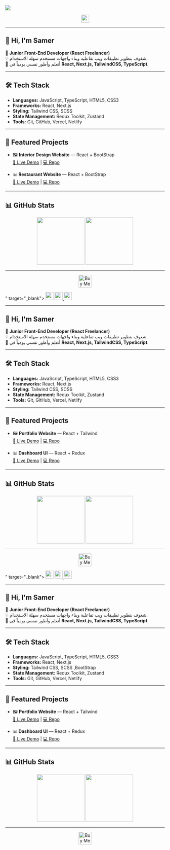 <img src="https://capsule-render.vercel.app/api?type=waving&color=0:38b2ac,100:3b82f6&height=200&section=header&text=Samer%20Selim&fontSize=45&fontColor=ffffff&animation=fadeIn&fontAlignY=35" />

<p align="center">
  <a href="<img src="https://capsule-render.vercel.app/api?type=waving&color=0:38b2ac,100:3b82f6&height=200&section=header&text=Samer%20Selim&fontSize=45&fontColor=ffffff&animation=fadeIn&fontAlignY=35" />

<p align="center">
  <a href="<img src="https://capsule-render.vercel.app/api?type=waving&color=0:38b2ac,100:3b82f6&height=200&section=header&text=Samer%20Selim&fontSize=45&fontColor=ffffff&animation=fadeIn&fontAlignY=35" />

<p align="center">
  <a href="https://www.linkedin.com/in/samerselim800" target="_blank">
    <img src="https://img.shields.io/badge/linkedin-%230077B5.svg?&style=for-the-badge&logo=linkedin&logoColor=white" height=25>
  </a>

</p>

---

## 👋 Hi, I'm Samer
🎯 **Junior Front-End Developer (React Freelancer)**  
💡 شغوف بتطوير تطبيقات ويب تفاعلية وبناء واجهات مستخدم سهلة الاستخدام.  
🚀 أتعلم وأطور نفسي يومياً في **React, Next.js, TailwindCSS, TypeScript**.  

---

## 🛠️ Tech Stack
- **Languages:** JavaScript, TypeScript, HTML5, CSS3  
- **Frameworks:** React, Next.js  
- **Styling:** Tailwind CSS, SCSS  
- **State Management:** Redux Toolkit, Zustand  
- **Tools:** Git, GitHub, Vercel, Netlify  

---

## 🚀 Featured Projects
- 🖼️ **Interior Design Website** — React + BootStrap  
  [🔗 Live Demo](http://classy-kataifi-683ef4.netlify.app/) | [💻 Repo](#)

- 📊 **Restaurant Website** — React + BootStrap   
  [🔗 Live Demo](http://chic-rugelach-a4e784.netlify.app/) | [💻 Repo](#)

---

## 📊 GitHub Stats
<p align="center">
  <img src="https://github-readme-stats.vercel.app/api?username=samerselim&show_icons=true&theme=tokyonight" height=150 />
  <img src="https://github-readme-stats.vercel.app/api/top-langs/?username=samerselim&layout=compact&theme=tokyonight" height=150 />
</p>

---

<p align="center">
  <a href="https://www.buymeacoffee.com/your-link" target="_blank">
    <img src="https://cdn.buymeacoffee.com/buttons/v2/default-yellow.png" alt="Buy Me A Coffee" height="40" >
  </a>
</p>
" target="_blank">
    <img src="https://img.shields.io/badge/linkedin-%230077B5.svg?&style=for-the-badge&logo=linkedin&logoColor=white" height=25>
  </a>
  <a href="https://twitter.com/your-twitter" target="_blank">
    <img src="https://img.shields.io/badge/twitter-%231DA1F2.svg?&style=for-the-badge&logo=twitter&logoColor=white" height=25>
  </a>
  <a href="https://www.instagram.com/your-instagram" target="_blank">
    <img src="https://img.shields.io/badge/instagram-%23E4405F.svg?&style=for-the-badge&logo=instagram&logoColor=white" height=25>
  </a>
</p>

---

## 👋 Hi, I'm Samer
🎯 **Junior Front-End Developer (React Freelancer)**  
💡 شغوف بتطوير تطبيقات ويب تفاعلية وبناء واجهات مستخدم سهلة الاستخدام.  
🚀 أتعلم وأطور نفسي يومياً في **React, Next.js, TailwindCSS, TypeScript**.  

---

## 🛠️ Tech Stack
- **Languages:** JavaScript, TypeScript, HTML5, CSS3  
- **Frameworks:** React, Next.js  
- **Styling:** Tailwind CSS, SCSS  
- **State Management:** Redux Toolkit, Zustand  
- **Tools:** Git, GitHub, Vercel, Netlify  

---

## 🚀 Featured Projects
- 🖼️ **Portfolio Website** — React + Tailwind  
  [🔗 Live Demo](#) | [💻 Repo](#)

- 📊 **Dashboard UI** — React + Redux  
  [🔗 Live Demo](#) | [💻 Repo](#)

---

## 📊 GitHub Stats
<p align="center">
  <img src="https://github-readme-stats.vercel.app/api?username=samerselim&show_icons=true&theme=tokyonight" height=150 />
  <img src="https://github-readme-stats.vercel.app/api/top-langs/?username=samerselim&layout=compact&theme=tokyonight" height=150 />
</p>

---

<p align="center">
  <a href="https://www.buymeacoffee.com/your-link" target="_blank">
    <img src="https://cdn.buymeacoffee.com/buttons/v2/default-yellow.png" alt="Buy Me A Coffee" height="40" >
  </a>
</p>
" target="_blank">
    <img src="https://img.shields.io/badge/linkedin-%230077B5.svg?&style=for-the-badge&logo=linkedin&logoColor=white" height=25>
  </a>
  <a href="https://twitter.com/your-twitter" target="_blank">
    <img src="https://img.shields.io/badge/twitter-%231DA1F2.svg?&style=for-the-badge&logo=twitter&logoColor=white" height=25>
  </a>
  <a href="https://www.instagram.com/your-instagram" target="_blank">
    <img src="https://img.shields.io/badge/instagram-%23E4405F.svg?&style=for-the-badge&logo=instagram&logoColor=white" height=25>
  </a>
</p>

---

## 👋 Hi, I'm Samer
🎯 **Junior Front-End Developer (React Freelancer)**  
💡 شغوف بتطوير تطبيقات ويب تفاعلية وبناء واجهات مستخدم سهلة الاستخدام.  
🚀 أتعلم وأطور نفسي يومياً في **React, Next.js, TailwindCSS, TypeScript**.  

---

## 🛠️ Tech Stack
- **Languages:** JavaScript, TypeScript, HTML5, CSS3  
- **Frameworks:** React, Next.js  
- **Styling:** Tailwind CSS, SCSS  ,BootStrap
- **State Management:** Redux Toolkit, Zustand  
- **Tools:** Git, GitHub, Vercel, Netlify  

---

## 🚀 Featured Projects
- 🖼️ **Portfolio Website** — React + Tailwind  
  [🔗 Live Demo](#) | [💻 Repo](#)

- 📊 **Dashboard UI** — React + Redux  
  [🔗 Live Demo](#) | [💻 Repo](#)

---

## 📊 GitHub Stats
<p align="center">
  <img src="https://github-readme-stats.vercel.app/api?username=samerselim&show_icons=true&theme=tokyonight" height=150 />
  <img src="https://github-readme-stats.vercel.app/api/top-langs/?username=samerselim&layout=compact&theme=tokyonight" height=150 />
</p>

---

<p align="center">
  <a href="https://www.buymeacoffee.com/your-link" target="_blank">
    <img src="https://cdn.buymeacoffee.com/buttons/v2/default-yellow.png" alt="Buy Me A Coffee" height="40" >
  </a>
</p>
